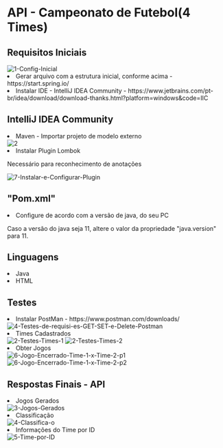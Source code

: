 <h1>API - Campeonato de Futebol(4 Times)</h1>

<h2> Requisitos Iniciais </h2>
<img src="https://i.ibb.co/yPvKYv6/1-Config-Inicial.png" alt="1-Config-Inicial" border="0">
<li> Gerar arquivo com a estrutura inicial, conforme acima - https://start.spring.io/ </li>
<li> Instalar IDE - IntelliJ IDEA Community - https://www.jetbrains.com/pt-br/idea/download/download-thanks.html?platform=windows&code=IIC</li> 

<h2> IntelliJ IDEA Community </h2>
<li> Maven - Importar projeto de modelo externo </li>
<img src="https://i.ibb.co/HGkbFdB/2.png" alt="2" border="0">

<li> Instalar Plugin Lombok </li>
<p>Necessário para reconhecimento de anotações</p>
<img src="https://i.ibb.co/Y0khn5V/7-Instalar-e-Configurar-Plugin.png" alt="7-Instalar-e-Configurar-Plugin" border="0">

<h2> "Pom.xml" </h2>
<li> Configure de acordo com a versão de java, do seu PC</li>
<p> Caso a versão do java seja 11, altere o valor da propriedade "java.version" para 11. </p>

<h2> Linguagens </h2>
<li> Java </li>
<li> HTML </li>

<h2> Testes </h2>
<li> Instalar PostMan - https://www.postman.com/downloads/ </li>
<img src="https://i.ibb.co/dDnvgYx/4-Testes-de-requisi-es-GET-SET-e-Delete-Postman.png" alt="4-Testes-de-requisi-es-GET-SET-e-Delete-Postman" border="0">

<li> Times Cadastrados </li>
<img src="https://i.ibb.co/RDMC8Pg/2-Testes-Times-1.png" alt="2-Testes-Times-1" border="0">

<img src="https://i.ibb.co/djQDdt7/2-Testes-Times-2.png" alt="2-Testes-Times-2" border="0">

<li> Obter Jogos </li>
<img src="https://i.ibb.co/4PCkhLC/6-Jogo-Encerrado-Time-1-x-Time-2-p1.png" alt="6-Jogo-Encerrado-Time-1-x-Time-2-p1" border="0">
<img src="https://i.ibb.co/yn1WTwY/6-Jogo-Encerrado-Time-1-x-Time-2-p2.png" alt="6-Jogo-Encerrado-Time-1-x-Time-2-p2" border="0">

<h2> Respostas Finais - API </h2>

<li> Jogos Gerados </li>
<img src="https://i.ibb.co/Bc7YYMw/3-Jogos-Gerados.png" alt="3-Jogos-Gerados" border="0">

<li> Classificação </li>
<img src="https://i.ibb.co/vmnktnp/4-Classifica-o.png" alt="4-Classifica-o" border="0">

<li> Informações do Time por ID </li>
<img src="https://i.ibb.co/bRCgyRv/5-Time-por-ID.png" alt="5-Time-por-ID" border="0">
